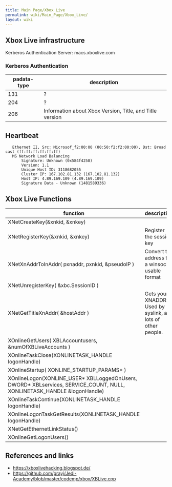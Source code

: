 ```yaml
---
title: Main Page/Xbox Live
permalink: wiki/Main_Page/Xbox_Live/
layout: wiki
---
```


Xbox Live infrastructure
------------------------

Kerberos Authentication Server: macs.xboxlive.com

### Kerberos Authentication

| padata-type | description                                              |
|-------------|----------------------------------------------------------|
| 131         | ?                                                        |
| 204         | ?                                                        |
| 206         | Information about Xbox Version, Title, and Title version |

Heartbeat
---------

`   Ethernet II, Src: Microsof_f2:00:00 (00:50:f2:f2:00:00), Dst: Broadcast (ff:ff:ff:ff:ff:ff)`  
`   MS Network Load Balancing`  
`       Signature: Unknown (0x584f4258)`  
`       Version: 1.1`  
`       Unique Host ID: 3118682055`  
`       Cluster IP: 167.102.81.132 (167.102.81.132)`  
`       Host IP: 4.89.169.109 (4.89.169.109)`  
`       Signature Data - Unknown (1481589336)`

Xbox Live Functions
-------------------

| function                                                                                                                    | description                                                  |
|-----------------------------------------------------------------------------------------------------------------------------|--------------------------------------------------------------|
| XNetCreateKey(&xnkid, &xnkey)                                                                                               |                                                              |
| XNetRegisterKey(&xnkid, &xnkey)                                                                                             | Register the session key                                     |
| XNetXnAddrToInAddr( pxnaddr, pxnkid, &pseudoIP )                                                                            | Convert the address to a winsock usable format               |
| XNetUnregisterKey( &xbc.SessionID )                                                                                         |                                                              |
| XNetGetTitleXnAddr( &hostAddr )                                                                                             | Gets your XNADDR. Used by syslink, and lots of other people. |
| XOnlineGetUsers( XBLAccountusers, &numOfXBLiveAccounts )                                                                    |                                                              |
| XOnlineTaskClose(XONLINETASK\_HANDLE logonHandle)                                                                           |                                                              |
| XOnlineStartup( XONLINE\_STARTUP\_PARAMS\* )                                                                                |                                                              |
| XOnlineLogon(XONLINE\_USER\* XBLLoggedOnUsers, DWORD\* XBLservices, SERVICE\_COUNT, NULL, XONLINETASK\_HANDLE &logonHandle) |                                                              |
| XOnlineTaskContinue(XONLINETASK\_HANDLE logonHandle)                                                                        |                                                              |
| XOnlineLogonTaskGetResults(XONLINETASK\_HANDLE logonHandle)                                                                 |                                                              |
| XNetGetEthernetLinkStatus()                                                                                                 |                                                              |
| XOnlineGetLogonUsers()                                                                                                      |                                                              |

References and links
--------------------

-   [<https://xboxlivehacking.blogspot.de/>](https://xboxlivehacking.blogspot.de/)
-   [<https://github.com/grayj/Jedi-Academy/blob/master/codemp/xbox/XBLive.cpp>](https://github.com/grayj/Jedi-Academy/blob/master/codemp/xbox/XBLive.cpp)

